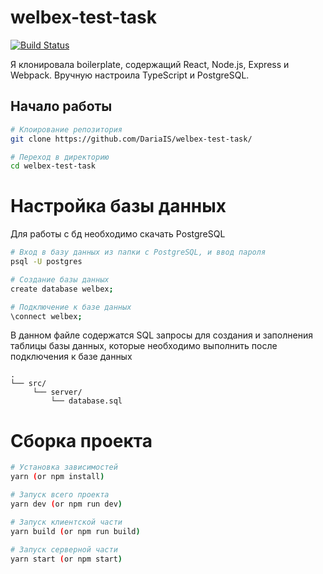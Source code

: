 # welbex-test-task

[![Build Status](https://travis-ci.org/crsandeep/simple-react-full-stack.svg?branch=master)](https://travis-ci.org/crsandeep/simple-react-full-stack)

Я клонировала boilerplate, содержащий React, Node.js, Express и Webpack.
Вручную настроила TypeScript и PostgreSQL.

## Начало работы

```bash
# Клоирование репозитория
git clone https://github.com/DariaIS/welbex-test-task/

# Переход в директорию
cd welbex-test-task
```

# Настройка базы данных
Для работы с бд необходимо скачать PostgreSQL

```bash
# Вход в базу данных из папки с PostgreSQL, и ввод пароля
psql -U postgres

# Создание базы данных
create database welbex;

# Подключение к базе данных
\connect welbex;
```

В данном файле содержатся SQL запросы для создания и заполнения таблицы базы данных, которые необходимо выполнить после подключения к базе данных
```
.
└── src/                     
     └── server/            
         └── database.sql
```

# Сборка проекта

```bash
# Установка зависимостей
yarn (or npm install)

# Запуск всего проекта
yarn dev (or npm run dev)

# Запуск клиентской части
yarn build (or npm run build)

# Запуск серверной части
yarn start (or npm start)
```

